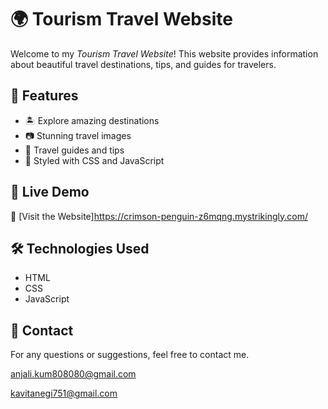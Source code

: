 # 🌍 Tourism Travel Website  

Welcome to my *Tourism Travel Website*! This website provides information about beautiful travel destinations, tips, and guides for travelers.  

## 📌 Features  
- 🏝 Explore amazing destinations  
- 📷 Stunning travel images  
- 📜 Travel guides and tips  
- 🎨 Styled with CSS and JavaScript  

## 🚀 Live Demo  
🔗 [Visit the Website]https://crimson-penguin-z6mqng.mystrikingly.com/  

## 🛠 Technologies Used  
- HTML  
- CSS  
- JavaScript  

## 📩 Contact  
For any questions or suggestions, feel free to contact me.  

anjali.kum808080@gmail.com

kavitanegi751@gmail.com
